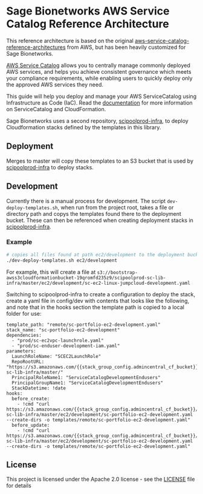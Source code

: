 # Sage Bionetworks AWS Service Catalog Reference Architecture
This reference architecture is based on the original [aws-service-catalog-reference-architectures](https://github.com/aws-samples/aws-service-catalog-reference-architectures) from AWS, but has been heavily customized for Sage Bionetworks.

[AWS Service Catalog](https://docs.aws.amazon.com/servicecatalog/latest/adminguide/introduction.html) 
allows you to centrally manage commonly deployed AWS services, and helps you achieve consistent
governance which meets your compliance requirements, while enabling users to quickly deploy only
the approved AWS services they need. 

This guide will help you deploy and manage your AWS ServiceCatalog using Infrastructure as Code (IaC).
 Read the [documentation](https://docs.aws.amazon.com/AWSCloudFormation/latest/UserGuide/cfn-reference-servicecatalog.html) for more information on ServiceCatalog and CloudFormation.  

Sage Bionetworks uses a second repository, [scipoolprod-infra](https://github.com/Sage-Bionetworks/scipoolprod-infra), to deploy Cloudformation stacks defined by the templates in this library.

## Deployment
Merges to master will copy these templates to an S3 bucket that is used by [scipoolprod-infra](https://github.com/Sage-Bionetworks/scipoolprod-infra) to deploy stacks.

## Development
Currently there is a manual process for development. The script `dev-deploy-templates.sh`, when run from the project root, takes a file or directory path and copys the templates found there to the deployment bucket. These can then be referenced when creating deployment stacks in [scipoolprod-infra](https://github.com/Sage-Bionetworks/scipoolprod-infra).

### Example
```bash
# copies all files found at path ec2/development to the deployment bucket
./dev-deploy-templates.sh ec2/development
```

For example, this will create a file at `s3://bootstrap-awss3cloudformationbucket-19qromfd235z9/scipoolprod-sc-lib-infra/master/ec2/development/sc-ec2-linux-jumpcloud-development.yaml`

Switching to scipoolprod-infra to create a configuration to deploy the stack, create a yaml file in config/dev with contents that looks like the following, and note that in the hooks section the template path is copied to a local folder for use:
```
template_path: "remote/sc-portfolio-ec2-development.yaml"
stack_name: "sc-portfolio-ec2-development"
dependencies:
  - "prod/sc-ec2vpc-launchrole.yaml"
  - "prod/sc-enduser-development-iam.yaml"
parameters:
  LaunchRoleName: "SCEC2LaunchRole"
  RepoRootURL: "https://s3.amazonaws.com/{{stack_group_config.admincentral_cf_bucket}}/scipoolprod-sc-lib-infra/master/"
  PrincipalRoleName1: "ServiceCatalogDevelopmentEndusers"
  PrincipalGroupName1: "ServiceCatalogDevelopmentEndusers"
  StackDatetime: !date
hooks:
  before_create:
    - !cmd "curl https://s3.amazonaws.com/{{stack_group_config.admincentral_cf_bucket}}/scipoolprod-sc-lib-infra/master/ec2/development/sc-portfolio-ec2-development.yaml --create-dirs -o templates/remote/sc-portfolio-ec2-development.yaml"
  before_update:
    - !cmd "curl https://s3.amazonaws.com/{{stack_group_config.admincentral_cf_bucket}}/scipoolprod-sc-lib-infra/master/ec2/development/sc-portfolio-ec2-development.yaml --create-dirs -o templates/remote/sc-portfolio-ec2-development.yaml"
```

## License  
This project is licensed under the Apache 2.0 license - see the [LICENSE](LICENSE) file for details
